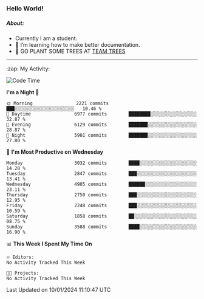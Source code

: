 ### Hello World!

##### About:
- Currently I am a student.
- 🌱 I’m learning how to make better documentation.
- 🌱 GO PLANT SOME TREES AT [TEAM TREES](https://teamtrees.org/)

---
  <summary>:zap: My Activity:</summary>
  
<!--START_SECTION:waka-->
![Code Time](http://img.shields.io/badge/Code%20Time-1%2C268%20hrs%2025%20mins-blue)

**I'm a Night 🦉** 

```text
🌞 Morning                2221 commits        ███░░░░░░░░░░░░░░░░░░░░░░   10.46 % 
🌆 Daytime                6977 commits        ████████░░░░░░░░░░░░░░░░░   32.87 % 
🌃 Evening                6129 commits        ███████░░░░░░░░░░░░░░░░░░   28.87 % 
🌙 Night                  5901 commits        ███████░░░░░░░░░░░░░░░░░░   27.80 % 
```
📅 **I'm Most Productive on Wednesday** 

```text
Monday                   3032 commits        ████░░░░░░░░░░░░░░░░░░░░░   14.28 % 
Tuesday                  2847 commits        ███░░░░░░░░░░░░░░░░░░░░░░   13.41 % 
Wednesday                4905 commits        ██████░░░░░░░░░░░░░░░░░░░   23.11 % 
Thursday                 2750 commits        ███░░░░░░░░░░░░░░░░░░░░░░   12.95 % 
Friday                   2248 commits        ███░░░░░░░░░░░░░░░░░░░░░░   10.59 % 
Saturday                 1858 commits        ██░░░░░░░░░░░░░░░░░░░░░░░   08.75 % 
Sunday                   3588 commits        ████░░░░░░░░░░░░░░░░░░░░░   16.90 % 
```


📊 **This Week I Spent My Time On** 

```text
🔥 Editors: 
No Activity Tracked This Week

🐱‍💻 Projects: 
No Activity Tracked This Week
```


 Last Updated on 10/01/2024 11:10:47 UTC
<!--END_SECTION:waka-->
